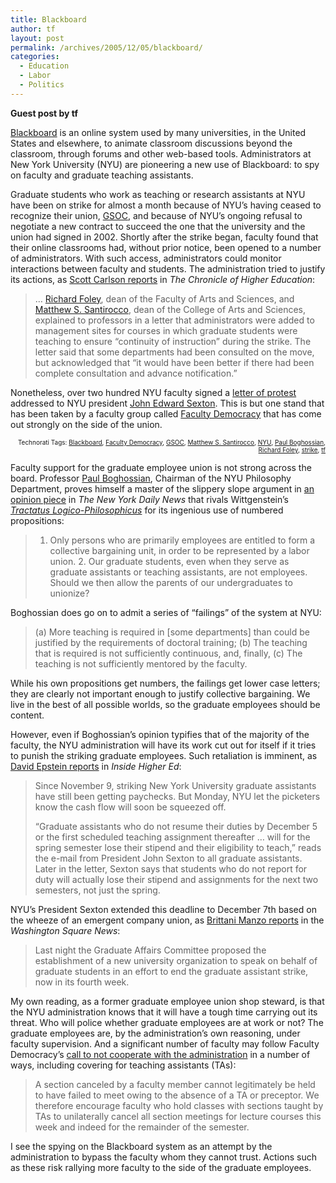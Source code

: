 ```yaml
---
title: Blackboard
author: tf
layout: post
permalink: /archives/2005/12/05/blackboard/
categories:
  - Education
  - Labor
  - Politics
---
```

**Guest post by tf**

<a href="http://www.blackboard.com/" onclick="_gaq.push(['_trackEvent', 'outbound-article', 'http://www.blackboard.com/', 'Blackboard']);" >Blackboard</a> is an online system used by many universities, in the United States and elsewhere, to animate classroom discussions beyond the classroom, through forums and other web-based tools. Administrators at New York University (NYU) are pioneering a new use of Blackboard: to spy on faculty and graduate teaching assistants.

Graduate students who work as teaching or research assistants at NYU have been on strike for almost a month because of NYU&#8217;s having ceased to recognize their union, <a href="http://www.2110uaw.org/gsoc/" onclick="_gaq.push(['_trackEvent', 'outbound-article', 'http://www.2110uaw.org/gsoc/', 'GSOC']);" >GSOC</a>, and because of NYU&#8217;s ongoing refusal to negotiate a new contract to succeed the one that the university and the union had signed in 2002. Shortly after the strike began, faculty found that their online classrooms had, without prior notice, been opened to a number of administrators. With such access, administrators could monitor interactions between faculty and students. The administration tried to justify its actions, as <a href="http://chronicle.com/weekly/v52/i14/14a04403.htm" onclick="_gaq.push(['_trackEvent', 'outbound-article', 'http://chronicle.com/weekly/v52/i14/14a04403.htm', 'Scott Carlson reports']);" >Scott Carlson reports</a> in *The Chronicle of Higher Education*:

> &#8230; <a href="http://www.nyu.edu/public.affairs/leadership/foley.html" onclick="_gaq.push(['_trackEvent', 'outbound-article', 'http://www.nyu.edu/public.affairs/leadership/foley.html', 'Richard Foley']);" >Richard Foley</a>, dean of the Faculty of Arts and Sciences, and <a href="http://www.nyu.edu/public.affairs/leadership/santirocco.html" onclick="_gaq.push(['_trackEvent', 'outbound-article', 'http://www.nyu.edu/public.affairs/leadership/santirocco.html', 'Matthew S. Santirocco']);" >Matthew S. Santirocco</a>, dean of the College of Arts and Sciences, explained to professors in a letter that administrators were added to management sites for courses in which graduate students were teaching to ensure &#8220;continuity of instruction&#8221; during the strike. The letter said that some departments had been consulted on the move, but acknowledged that &#8220;it would have been better if there had been complete consultation and advance notification.&#8221;

Nonetheless, over two hundred NYU faculty signed a <a href="http://www.facultydemocracy.org/surveillance.html" onclick="_gaq.push(['_trackEvent', 'outbound-article', 'http://www.facultydemocracy.org/surveillance.html', 'letter of protest']);" >letter of protest</a> addressed to NYU president <a href="http://www.nyu.edu/public.affairs/leadership/sexton.html" onclick="_gaq.push(['_trackEvent', 'outbound-article', 'http://www.nyu.edu/public.affairs/leadership/sexton.html', 'John Edward Sexton']);" >John Edward Sexton</a>. This is but one stand that has been taken by a faculty group called <a href="http://www.facultydemocracy.org/" onclick="_gaq.push(['_trackEvent', 'outbound-article', 'http://www.facultydemocracy.org/', 'Faculty Democracy']);" >Faculty Democracy</a> that has come out strongly on the side of the union.

<!-- technorati tags start -->

<p style="text-align:right;font-size:10px;">
  Technorati Tags: <a href="http://www.technorati.com/tag/Blackboard" onclick="_gaq.push(['_trackEvent', 'outbound-article', 'http://www.technorati.com/tag/Blackboard', 'Blackboard']);"  rel="tag">Blackboard</a>, <a href="http://www.technorati.com/tag/Faculty Democracy" onclick="_gaq.push(['_trackEvent', 'outbound-article', 'http://www.technorati.com/tag/Faculty Democracy', 'Faculty Democracy']);"  rel="tag">Faculty Democracy</a>, <a href="http://www.technorati.com/tag/GSOC" onclick="_gaq.push(['_trackEvent', 'outbound-article', 'http://www.technorati.com/tag/GSOC', 'GSOC']);"  rel="tag">GSOC</a>, <a href="http://www.technorati.com/tag/Matthew S. Santirocco" onclick="_gaq.push(['_trackEvent', 'outbound-article', 'http://www.technorati.com/tag/Matthew S. Santirocco', 'Matthew S. Santirocco']);"  rel="tag">Matthew S. Santirocco</a>, <a href="http://www.technorati.com/tag/NYU" onclick="_gaq.push(['_trackEvent', 'outbound-article', 'http://www.technorati.com/tag/NYU', 'NYU']);"  rel="tag">NYU</a>, <a href="http://www.technorati.com/tag/Paul Boghossian" onclick="_gaq.push(['_trackEvent', 'outbound-article', 'http://www.technorati.com/tag/Paul Boghossian', 'Paul Boghossian']);"  rel="tag">Paul Boghossian</a>, <a href="http://www.technorati.com/tag/Richard Foley" onclick="_gaq.push(['_trackEvent', 'outbound-article', 'http://www.technorati.com/tag/Richard Foley', 'Richard Foley']);"  rel="tag">Richard Foley</a>, <a href="http://www.technorati.com/tag/strike" onclick="_gaq.push(['_trackEvent', 'outbound-article', 'http://www.technorati.com/tag/strike', 'strike']);"  rel="tag">strike</a>, <a href="http://www.technorati.com/tag/tf" onclick="_gaq.push(['_trackEvent', 'outbound-article', 'http://www.technorati.com/tag/tf', 'tf']);"  rel="tag">tf</a>


<!-- technorati tags end -->

  
<!--more-->

  
Faculty support for the graduate employee union is not strong across the board. Professor <a href="http://philosophy.fas.nyu.edu/object/paulboghossian" onclick="_gaq.push(['_trackEvent', 'outbound-article', 'http://philosophy.fas.nyu.edu/object/paulboghossian', 'Paul Boghossian']);" >Paul Boghossian</a>, Chairman of the NYU Philosophy Department, proves himself a master of the slippery slope argument in <a href="http://www.nydailynews.com/news/ideas_opinions/story/371330p-315942c.html" onclick="_gaq.push(['_trackEvent', 'outbound-article', 'http://www.nydailynews.com/news/ideas_opinions/story/371330p-315942c.html', 'an opinion piece']);" >an opinion piece</a> in *The New York Daily News* that rivals Wittgenstein&#8217;s *<a href="http://www.gutenberg.org/etext/5740" onclick="_gaq.push(['_trackEvent', 'outbound-article', 'http://www.gutenberg.org/etext/5740', 'Tractatus Logico-Philosophicus']);" >Tractatus Logico-Philosophicus</a>* for its ingenious use of numbered propositions:

> 1. Only persons who are primarily employees are entitled to form a collective bargaining unit, in order to be represented by a labor union. 2. Our graduate students, even when they serve as graduate assistants or teaching assistants, are not employees. Should we then allow the parents of our undergraduates to unionize?

Boghossian does go on to admit a series of &#8220;failings&#8221; of the system at NYU:

> (a) More teaching is required in [some departments] than could be justified by the requirements of doctoral training; (b) The teaching that is required is not sufficiently continuous, and, finally, (c) The teaching is not sufficiently mentored by the faculty.

While his own propositions get numbers, the failings get lower case letters; they are clearly not important enough to justify collective bargaining. We live in the best of all possible worlds, so the graduate employees should be content.

However, even if Boghossian&#8217;s opinion typifies that of the majority of the faculty, the NYU administration will have its work cut out for itself if it tries to punish the striking graduate employees. Such retaliation is imminent, as <a href="http://www.insidehighered.com/news/2005/11/29/nyu" onclick="_gaq.push(['_trackEvent', 'outbound-article', 'http://www.insidehighered.com/news/2005/11/29/nyu', 'David Epstein reports']);" >David Epstein reports</a> in *Inside Higher Ed*:

> Since November 9, striking New York University graduate assistants have still been getting paychecks. But Monday, NYU let the picketers know the cash flow will soon be squeezed off.
> 
> “Graduate assistants who do not resume their duties by December 5 or the first scheduled teaching assignment thereafter … will for the spring semester lose their stipend and their eligibility to teach,” reads the e-mail from President John Sexton to all graduate assistants. Later in the letter, Sexton says that students who do not report for duty will actually lose their stipend and assignments for the next two semesters, not just the spring.

NYU&#8217;s President Sexton extended this deadline to December 7th based on the wheeze of an emergent company union, as <a href="http://www.nyunews.com/vnews/display.v/ART/2005/12/05/4393e4a9daffe" onclick="_gaq.push(['_trackEvent', 'outbound-article', 'http://www.nyunews.com/vnews/display.v/ART/2005/12/05/4393e4a9daffe', 'Brittani Manzo reports']);" >Brittani Manzo reports</a> in the *Washington Square News*:

> Last night the Graduate Affairs Committee proposed the establishment of a new university organization to speak on behalf of graduate students in an effort to end the graduate assistant strike, now in its fourth week.

My own reading, as a former graduate employee union shop steward, is that the NYU administration knows that it will have a tough time carrying out its threat. Who will police whether graduate employees are at work or not? The graduate employees are, by the administration&#8217;s own reasoning, under faculty supervision. And a significant number of faculty may follow Faculty Democracy&#8217;s <a href="http://www.facultydemocracy.org/calltofaculty.htm" onclick="_gaq.push(['_trackEvent', 'outbound-article', 'http://www.facultydemocracy.org/calltofaculty.htm', 'call to not cooperate with the administration']);" >call to not cooperate with the administration</a> in a number of ways, including covering for teaching assistants (TAs):

> A section canceled by a faculty member cannot legitimately be held to have failed to meet owing to the absence of a TA or preceptor. We therefore encourage faculty who hold classes with sections taught by TAs to unilaterally cancel all section meetings for lecture courses this week and indeed for the remainder of the semester.

I see the spying on the Blackboard system as an attempt by the administration to bypass the faculty whom they cannot trust. Actions such as these risk rallying more faculty to the side of the graduate employees.

